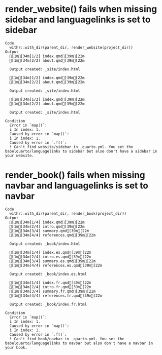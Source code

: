 # render_website() fails when missing sidebar and languagelinks is set to sidebar

    Code
      withr::with_dir(parent_dir, render_website(project_dir))
    Output
      [1m[34m[1/2] index.qmd[39m[22m
      [1m[34m[2/2] about.qmd[39m[22m
      
      Output created: _site/index.html
      
      [1m[34m[1/2] index.qmd[39m[22m
      [1m[34m[2/2] about.qmd[39m[22m
      
      Output created: _site/index.html
      
      [1m[34m[1/2] index.qmd[39m[22m
      [1m[34m[2/2] about.qmd[39m[22m
      
      Output created: _site/index.html
      
    Condition
      Error in `map()`:
      i In index: 1.
      Caused by error in `map()`:
      i In index: 1.
      Caused by error in `.f()`:
      ! Can't find website/sidebar in _quarto.yml. You set the babelquarto/languagelinks to sidebar but also don't have a sidebar in your website.

# render_book() fails when missing navbar and languagelinks is set to navbar

    Code
      withr::with_dir(parent_dir, render_book(project_dir))
    Output
      [1m[34m[1/4] index.qmd[39m[22m
      [1m[34m[2/4] intro.qmd[39m[22m
      [1m[34m[3/4] summary.qmd[39m[22m
      [1m[34m[4/4] references.qmd[39m[22m
      
      Output created: _book/index.html
      
      [1m[34m[1/4] index.es.qmd[39m[22m
      [1m[34m[2/4] intro.es.qmd[39m[22m
      [1m[34m[3/4] summary.es.qmd[39m[22m
      [1m[34m[4/4] references.es.qmd[39m[22m
      
      Output created: _book/index.es.html
      
      [1m[34m[1/4] index.fr.qmd[39m[22m
      [1m[34m[2/4] intro.fr.qmd[39m[22m
      [1m[34m[3/4] summary.fr.qmd[39m[22m
      [1m[34m[4/4] references.fr.qmd[39m[22m
      
      Output created: _book/index.fr.html
      
    Condition
      Error in `map()`:
      i In index: 1.
      Caused by error in `map()`:
      i In index: 1.
      Caused by error in `.f()`:
      ! Can't find book/navbar in _quarto.yml. You set the babelquarto/languagelinks to navbar but also don't have a navbar in your book.

